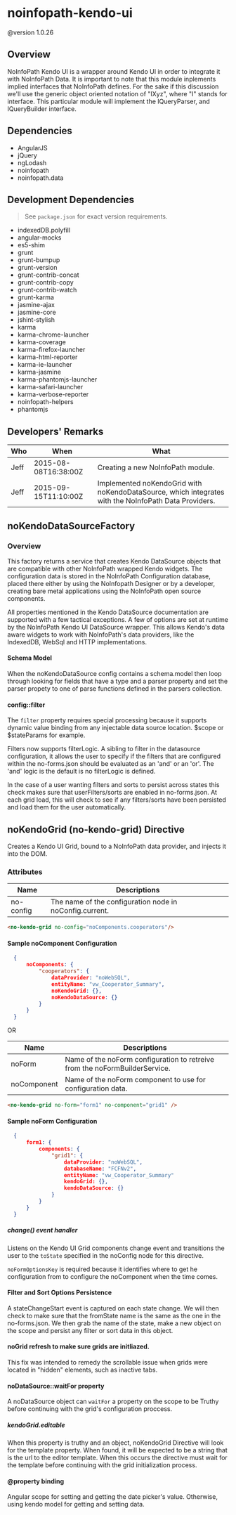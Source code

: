 # noinfopath-kendo-ui
@version 1.0.26

## Overview
NoInfoPath Kendo UI is a wrapper around Kendo UI in order to integrate
it with NoInfoPath Data. It is important to note that this module inplements
 implied interfaces that NoInfoPath defines. For the sake if this discussion
 we'll use the generic object oriented notation of "IXyz", where "I" stands
 for interface. This particular module will implement the IQueryParser, and
 IQueryBuilder interface.

## Dependencies

- AngularJS
- jQuery
- ngLodash
- noinfopath
- noinfopath.data

## Development Dependencies

> See `package.json` for exact version requirements.

- indexedDB.polyfill
- angular-mocks
- es5-shim
- grunt
- grunt-bumpup
- grunt-version
- grunt-contrib-concat
- grunt-contrib-copy
- grunt-contrib-watch
- grunt-karma
- jasmine-ajax
- jasmine-core
- jshint-stylish
- karma
- karma-chrome-launcher
- karma-coverage
- karma-firefox-launcher
- karma-html-reporter
- karma-ie-launcher
- karma-jasmine
- karma-phantomjs-launcher
- karma-safari-launcher
- karma-verbose-reporter
- noinfopath-helpers
- phantomjs

## Developers' Remarks

|Who|When|What|
|---|----|----|
|Jeff|2015-08-08T16:38:00Z|Creating a new NoInfoPath module.|
|Jeff|2015-09-15T11:10:00Z|Implemented noKendoGrid with noKendoDataSource, which integrates with the NoInfoPath Data Providers.|

## noKendoDataSourceFactory


### Overview
This factory returns a service that creates Kendo DataSource objects
that are compatible with other NoInfoPath wrapped Kendo widgets. The
configuration data is stored in the NoInfoPath Configuration database,
placed there either by using the NoInfopath Designer or by a developer,
creating bare metal applications using the NoInfoPath open source
components.


All properties mentioned in the Kendo DataSource documentation are
supported with a few tactical exceptions. A few of options are set at
runtime by the NoInfoPath Kendo UI DataSource wrapper.  This allows
Kendo's data aware widgets to work with NoInfoPath's data providers,
like the IndexedDB, WebSql and HTTP implementations.

  #### Schema Model

  When the noKendoDataSource config contains a schema.model
  then loop through looking for fields that have a type and a
  parser property and set the parser propety to one of
  parse functions defined in the parsers collection.

  #### config::filter

  The `filter` property requires special processing because
  it supports dynamic value binding from any injectable
  data source location.  $scope or $stateParams for
  example.

  Filters now supports filterLogic. A sibling to filter in the
  datasource configuration, it allows the user to specify
  if the filters that are configured within the no-forms.json
  should be evaluated as an 'and' or an 'or'. The 'and' logic
  is the default is no filterLogic is defined.

In the case of a user wanting filters and sorts to persist across states this check makes sure that userFilters/sorts are
enabled in no-forms.json. At each grid load, this will check to see if any filters/sorts have been persisted and load them
for the user automatically.

## noKendoGrid (no-kendo-grid) Directive

Creates a Kendo UI Grid, bound to a NoInfoPath data provider, and
injects it into the DOM.

### Attributes

|Name|Descriptions|
|----|------------|
|no-config|The name of the configuration node in noConfig.current. |

```html
<no-kendo-grid no-config="noComponents.cooperators"/>
```
#### Sample noComponent Configuration

```json
  {
      noComponents: {
          "cooperators": {
              dataProvider: "noWebSQL",
              entityName: "vw_Cooperator_Summary",
              noKendoGrid: {},
              noKendoDataSource: {}
          }
      }
  }
```

OR

|Name|Descriptions|
|----|------------|
|noForm|Name of the noForm configuration to retreive from the noFormBuilderService.|
|noComponent|Name of the noForm component to use for configuration data.|

```html
<no-kendo-grid no-form="form1" no-component="grid1" />
```

#### Sample noForm Configuration

```json
  {
      form1: {
          components: {
              "grid1": {
                  dataProvider: "noWebSQL",
                  databaseName: "FCFNv2",
                  entityName: "vw_Cooperator_Summary"
                  kendoGrid: {},
                  kendoDataSource: {}
              }
          }
      }
  }
```

  ##### change() event handler

  Listens on the Kendo UI Grid components change event
  and transitions the user to the ```toState``` specified
  in the noConfig node for this directive.

  `noFormOptionsKey` is required because it identifies where to get he configuration from
  to configure the noComponent when the time comes.

#### Filter and Sort Options  Persistence

A stateChangeStart event is captured on each state change. We will then check to make
sure that the fromState name is the same as the one in the no-forms.json. We then
grab the name of the state, make a new object on the scope and persist any filter or
sort data in this object.

#### noGrid refresh to make sure grids are initliazed.

This fix was intended to remedy the scrollable issue when grids were located in
"hidden" elements, such as inactive tabs.

#### noDataSource::waitFor property

A noDataSource object can ```waitFor``` a property on the scope to be
Truthy before continuing with the grid's configuration proccess.

  ##### kendoGrid.editable

  When this property is truthy and an object, noKendoGrid Directive
  will look for the template property. When found, it will be
  expected to be a string that is the url to the editor template.
  When this occurs the directive must wait for the template
  before continuing with the grid initialization process.


  #### @property binding

  Angular scope for setting and getting the date
  picker's value.  Otherwise, using kendo model for
  getting and setting data.


